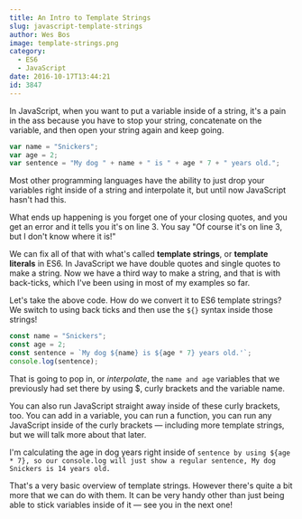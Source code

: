 ```yaml
---
title: An Intro to Template Strings
slug: javascript-template-strings
author: Wes Bos
image: template-strings.png
category:
  - ES6
  - JavaScript
date: 2016-10-17T13:44:21
id: 3847
---
```


In JavaScript, when you want to put a variable inside of a string, it's a pain in the ass because you have to stop your string, concatenate on the variable, and then open your string again and keep going.

```js
var name = "Snickers";
var age = 2;
var sentence = "My dog " + name + " is " + age * 7 + " years old.";
```

Most other programming languages have the ability to just drop your variables right inside of a string and interpolate it, but until now JavaScript hasn't had this.

What ends up happening is you forget one of your closing quotes, and you get an error and it tells you it's on line 3. You say "Of course it's on line 3, but I don't know where it is!"

We can fix all of that with what's called **template strings**, or **template literals** in ES6. In JavaScript we have double quotes and single quotes to make a string. Now we have a third way to make a string, and that is with back-ticks, which I've been using in most of my examples so far.

Let's take the above code. How do we convert it to ES6 template strings? We switch to using back ticks and then use the `${}` syntax inside those strings!

```js
const name = "Snickers";
const age = 2;
const sentence = `My dog ${name} is ${age * 7} years old.'`;
console.log(sentence);
```

That is going to pop in, or <em>interpolate</em>, the `name and age` variables that we previously had set there by using \$, curly brackets and the variable name.

You can also run JavaScript straight away inside of these curly brackets, too. You can add in a variable, you can run a function, you can run any JavaScript inside of the curly brackets — including more template strings, but we will talk more about that later.

I'm calculating the age in dog years right inside of `sentence by using ${age * 7}, so our console.log will just show a regular sentence, My dog Snickers is 14 years old.`

That's a very basic overview of template strings. However there's quite a bit more that we can do with them. It can be very handy other than just being able to stick variables inside of it — see you in the next one!
